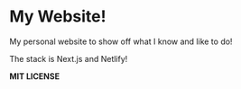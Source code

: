 # My Website!

My personal website to show off what I know and like to do! 

The stack is Next.js and Netlify!

**MIT LICENSE**
